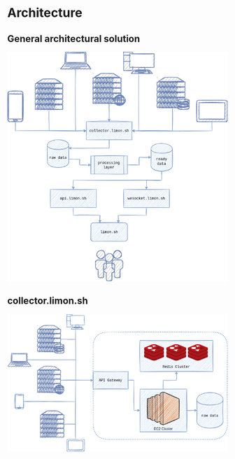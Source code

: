 # Architecture

## General architectural solution
![Big picture!](big-picture.png "Big picture architecture solution")


## collector.limon.sh

![collector.limon.sh!](collector.limon.sh.png "Big picture of collector")

